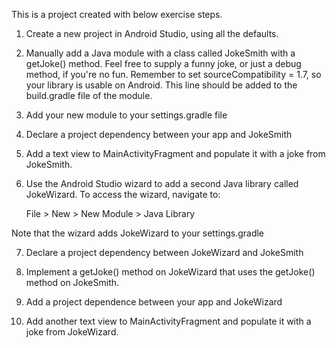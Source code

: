 This is a project created with below exercise steps.

1. Create a new project in Android Studio, using all the defaults.

2. Manually add a Java module with a class called JokeSmith with a getJoke()
method. Feel free to supply a funny joke, or just a debug method, if
you're no fun. Remember to set sourceCompatibility = 1.7, so your library is
usable on Android. This line should be added to the build.gradle file of the
module.

3. Add your new module to your settings.gradle file

4. Declare a project dependency between your app and JokeSmith

5. Add a text view to MainActivityFragment and populate it with a joke from
JokeSmith.

6. Use the Android Studio wizard to add a second Java library called
JokeWizard. To access the wizard, navigate to:

    File > New > New Module > Java Library

Note that the wizard adds JokeWizard to your settings.gradle

7. Declare a project dependency between JokeWizard and JokeSmith

8. Implement a getJoke() method on JokeWizard that uses the getJoke() method
on JokeSmith.

9. Add a project dependence between your app and JokeWizard

9. Add another text view to MainActivityFragment and populate it with a joke
from JokeWizard.